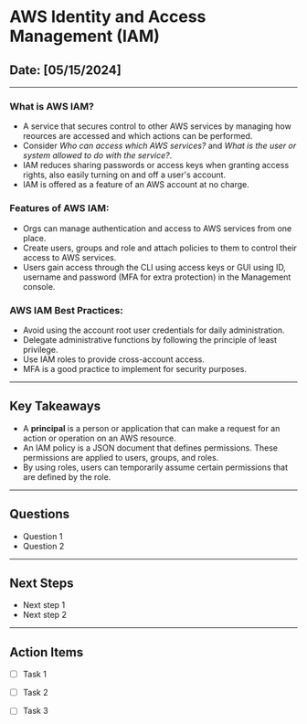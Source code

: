 # AWS Identity and Access Management (IAM)

## Date: [05/15/2024]

---

### What is AWS IAM?

- A service that secures control to other AWS services by managing how reources are accessed and which actions can be performed.
- Consider *Who can access which AWS services?* and *What is the user or system allowed to do with the service?*.
- IAM reduces sharing passwords or access keys when granting access rights, also easily turning on and off a user's account.
- IAM is offered as a feature of an AWS account at no charge.
 

### Features of AWS IAM:

- Orgs can manage authentication and access to AWS services from one place.
- Create users, groups and role and attach policies to them to control their access to AWS services. 
- Users gain access through the CLI using access keys or GUI using ID, username and password (MFA for extra protection) in the Management console.  

### AWS IAM Best Practices:

- Avoid using the account root user credentials for daily administration. 
- Delegate administrative functions by following the principle of least privilege.
- Use IAM roles to provide cross-account access.
- MFA is a good practice to implement for security purposes. 

---

## Key Takeaways

- A **principal** is a person or application that can make a request for an action or operation on an AWS resource. 
- An IAM policy is a JSON document that defines permissions. These permissions are applied to users, groups, and roles.
- By using roles, users can temporarily assume certain permissions that are defined by the role.

---

## Questions

- Question 1
- Question 2

---

## Next Steps

- Next step 1
- Next step 2

---

## Action Items

- [ ] Task 1
- [ ] Task 2
- [ ] Task 3


